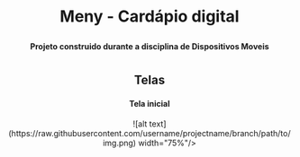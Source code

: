 <div align="center">
    <h1>
        <p>Meny - Cardápio digital</p>
    </h1>
    <h4>
        <p>Projeto construido durante a disciplina de Dispositivos Moveis</p>
    </h4>
</div>

#

<div align="center">
    <h2><p>Telas</p></h2>
    <h4>Tela inicial</h4>
    <p>![alt text](https://raw.githubusercontent.com/username/projectname/branch/path/to/img.png) width="75%"/></p>
</div>
